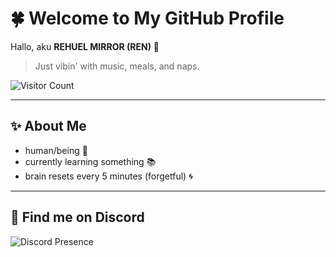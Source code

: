 # 🍀 Welcome to My GitHub Profile

Hallo, aku **REHUEL MIRROR (REN)** 👋  
> Just vibin' with music, meals, and naps.  

<p align="left">
  <img src="https://komarev.com/ghpvc/?username=qwertikal&label=Pengunjung&color=blue&style=flat-square" alt="Visitor Count" />
</p>

---

## ✨ About Me
- human/being 🧍  
- currently learning something 📚  
- brain resets every 5 minutes (forgetful) 🌀  

---

## 💬 Find me on Discord
<p align="left">
  <img src="https://lanyard.cnrad.dev/api/984159948516782080" alt="Discord Presence" />
</p>
